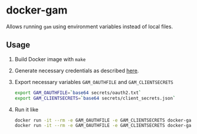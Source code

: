 # docker-gam

Allows running `gam` using environment variables instead of local files.

## Usage

1. Build Docker image with `make`
1. Generate necessary credentials as described [here](https://github.com/call/docker-gam).
1. Export necessary variables `GAM_OAUTHFILE` and `GAM_CLIENTSECRETS`

   ```bash
   export GAM_OAUTHFILE=`base64 secrets/oauth2.txt`
   export GAM_CLIENTSECRETS=`base64 secrets/client_secrets.json`
   ```

1. Run it like

   ```bash
   docker run -it --rm -e GAM_OAUTHFILE -e GAM_CLIENTSECRETS docker-gam info domain
   docker run -it --rm -e GAM_OAUTHFILE -e GAM_CLIENTSECRETS docker-gam info user me@domain.com
   ```